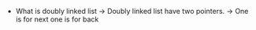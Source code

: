 - What is doubly linked list
  -> Doubly linked list have two pointers.
  -> One is for next one is for back
